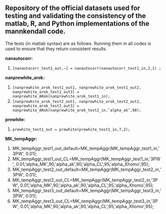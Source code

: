 ## Repository of the official datasets used for testing and validating the consistency of the matlab, R, and Python implementations of the mannkendall code.


The tests (in matlab syntax) are as follows. Running them in all codes is used to ensure that they
return consistent results.


**nanautocorr:**
1. `[nanautocorr_test1_out,~] = nanautocorr(nanautocorr_test1_in,2,1) ;`

**nanprewhite_arok:**
1. `[nanprewhite_arok_test1_out1, nanprewhite_arok_test1_out2, nanprewhite_arok_test1_out3] = nanprewhite_ARok(nanprewhite_arok_test1_in);`
2. `[nanprewhite_arok_test2_out1, nanprewhite_arok_test2_out2, nanprewhite_arok_test2_out3] = nanprewhite_ARok(nanprewhite_arok_test2_in,’alpha_ak’,90);`

**prewhite:**
1. `prewhite_test1_out = prewhite(prewhite_test1_in,7,2);`

**MK_tempAggr:**
1. MK_tempAggr_test1_out_default=MK_tempAggr(MK_tempAggr_test1_in,'3PW', 0.01);
2. MK_tempAggr_test1_out_CL=MK_tempAggr(MK_tempAggr_test1_in,'3PW', 0.01,'alpha_MK',90,'alpha_ak',90,'alpha_CL',95,'alpha_Xhomo',95);
3. MK_tempAggr_test2_out_default=MK_tempAggr(MK_tempAggr_test2_in,'3PW', 0.01);
4. MK_tempAggr_test2_out_CL=MK_tempAggr(MK_tempAggr_test2_in,'3PW', 0.01,'alpha_MK',90,'alpha_ak',90,'alpha_CL',95,'alpha_Xhomo',95);
5. MK_tempAggr_test3_out_default=MK_tempAggr(MK_tempAggr_test3_in,'3PW', 0.01);
6. MK_tempAggr_test3_out_CL=MK_tempAggr(MK_tempAggr_test3_in,'3PW', 0.01,'alpha_MK',90,'alpha_ak',90,'alpha_CL',95,'alpha_Xhomo',95);
